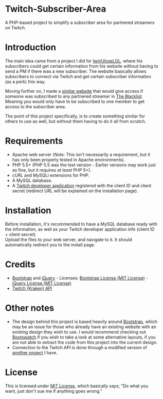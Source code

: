 # Twitch-Subscriber-Area
A PHP-based project to simplify a subscriber area for partnered streamers on Twitch.

# Introduction
The main idea came from a project I did for [IwinUloseLOL](http://www.twitch.tv/iwinuloselol), where his subscribers could get certain information from his website without having to send a PM if there was a new subscriber. The website basically allows subscribers to connect via Twitch and get certain subscriber information (as a perk) this way.

Moving further on, I made a [similar website](https://blacklist.rocks/) that would give access if someone was subscribed to any partnered streamer in [The Blacklist](http://www.twitch.tv/team/theblacklist). Meaning you would only have to be subscribed to one member to get access to the subscriber area.

The point of this project specifically, is to create something similar for others to use as well, but without them having to do it all from scratch.

# Requirements
- Apache web server (*Note:* This isn't necessarily a requirement, but it has only been properly tested in Apache environments).
- PHP 5.5+ (PHP 5.5 was the test version - Earlier versions may work just as fine, but it requires *at least* PHP 5+).
- cURL and MySQLi extensions for PHP.
- A MySQL database.
- A [Twitch developer application](http://www.twitch.tv/settings/connections) registered with the client ID and client secret (redirect URL will be explained on the installation page).

# Installation
Before installation, it's recommended to have a MySQL database ready with the information, as well as your Twitch developer application info (client ID + client secret).  
Upload the files to your web server, and navigate to it. It should automatically redirect you to the install page.

# Credits
- [Bootstrap](http://getbootstrap.com/) and [jQuery](https://jquery.com/) - Licenses: [Bootstrap License (MIT License)](https://github.com/twbs/bootstrap/blob/master/LICENSE) - [jQuery License (MIT License)](https://jquery.org/license/)
- [Twitch (Kraken) API](https://github.com/justintv/Twitch-API)

# Other notes
- The design behind this project is based heavily around [Bootstrap](http://getbootstrap.com/), which may be an issue for those who already have an existing website with an existing design they wish to use. I would recommend checking out [Bootswatch](https://bootswatch.com/) if you wish to take a look at some alternative layouts, if you are not able to extract the code from this project into the current design.
- Connection to the Twitch API is done through a modified version of [another project](https://github.com/Decicus/Twitch-API-PHP) I have.

# License
This is licensed under [MIT License](https://github.com/Decicus/Twitch-Subscriber-Area/blob/master/LICENSE), which basically says; "Do what you want, just don't sue me if anything goes wrong."